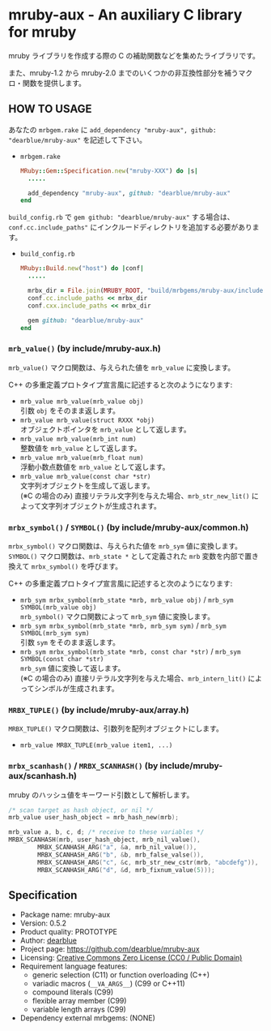 # mruby-aux - An auxiliary C library for mruby

mruby ライブラリを作成する際の C の補助関数などを集めたライブラリです。

また、mruby-1.2 から mruby-2.0 までのいくつかの非互換性部分を補うマクロ・関数を提供します。


## HOW TO USAGE

あなたの `mrbgem.rake` に `add_dependency "mruby-aux", github: "dearblue/mruby-aux"` を記述して下さい。

  - `mrbgem.rake`

    ```ruby
    MRuby::Gem::Specification.new("mruby-XXX") do |s|
      .....

      add_dependency "mruby-aux", github: "dearblue/mruby-aux"
    end
    ```

`build_config.rb` で `gem github: "dearblue/mruby-aux"` する場合は、`conf.cc.include_paths"` にインクルードディレクトリを追加する必要があります。

  - `build_config.rb`

    ```ruby
    MRuby::Build.new("host") do |conf|
      .....

      mrbx_dir = File.join(MRUBY_ROOT, "build/mrbgems/mruby-aux/include")
      conf.cc.include_paths << mrbx_dir
      conf.cxx.include_paths << mrbx_dir

      gem github: "dearblue/mruby-aux"
    end
    ```

### `mrb_value()` (by include/mruby-aux.h)

`mrb_value()` マクロ関数は、与えられた値を `mrb_value` に変換します。

C++ の多重定義プロトタイプ宣言風に記述すると次のようになります:

  - `mrb_value mrb_value(mrb_value obj)`  
    引数 `obj` をそのまま返します。
  - `mrb_value mrb_value(struct RXXX *obj)`  
    オブジェクトポインタを `mrb_value` として返します。
  - `mrb_value mrb_value(mrb_int num)`  
    整数値を `mrb_value` として返します。
  - `mrb_value mrb_value(mrb_float num)`  
    浮動小数点数値を `mrb_value` として返します。
  - `mrb_value mrb_value(const char *str)`  
    文字列オブジェクトを生成して返します。  
    (※C の場合のみ) 直接リテラル文字列を与えた場合、`mrb_str_new_lit()` によって文字列オブジェクトが生成されます。

### `mrbx_symbol()` / `SYMBOL()` (by include/mruby-aux/common.h)

`mrbx_symbol()` マクロ関数は、与えられた値を `mrb_sym` 値に変換します。`SYMBOL()` マクロ関数は、`mrb_state *` として定義された `mrb` 変数を内部で置き換えて `mrbx_symbol()` を呼びます。

C++ の多重定義プロトタイプ宣言風に記述すると次のようになります:

  - `mrb_sym mrbx_symbol(mrb_state *mrb, mrb_value obj)` / `mrb_sym SYMBOL(mrb_value obj)`  
    `mrb_symbol()` マクロ関数によって `mrb_sym` 値に変換します。
  - `mrb_sym mrbx_symbol(mrb_state *mrb, mrb_sym sym)` / `mrb_sym SYMBOL(mrb_sym sym)`  
    引数 `sym` をそのまま返します。
  - `mrb_sym mrbx_symbol(mrb_state *mrb, const char *str)` / `mrb_sym SYMBOL(const char *str)`  
    `mrb_sym` 値に変換して返します。  
    (※C の場合のみ) 直接リテラル文字列を与えた場合、`mrb_intern_lit()` によってシンボルが生成されます。

### `MRBX_TUPLE()` (by include/mruby-aux/array.h)

`MRBX_TUPLE()` マクロ関数は、引数列を配列オブジェクトにします。

  - `mrb_value MRBX_TUPLE(mrb_value item1, ...)`

### `mrbx_scanhash()` / `MRBX_SCANHASH()` (by include/mruby-aux/scanhash.h)

mruby のハッシュ値をキーワード引数として解析します。

```c
/* scan target as hash object, or nil */
mrb_value user_hash_object = mrb_hash_new(mrb);

mrb_value a, b, c, d; /* receive to these variables */
MRBX_SCANHASH(mrb, user_hash_object, mrb_nil_value(),
        MRBX_SCANHASH_ARG("a", &a, mrb_nil_value()),
        MRBX_SCANHASH_ARG("b", &b, mrb_false_valse()),
        MRBX_SCANHASH_ARG("c", &c, mrb_str_new_cstr(mrb, "abcdefg")),
        MRBX_SCANHASH_ARG("d", &d, mrb_fixnum_value(5)));
```


## Specification

  * Package name: mruby-aux
  * Version: 0.5.2
  * Product quality: PROTOTYPE
  * Author: [dearblue](https://github.com/dearblue)
  * Project page: <https://github.com/dearblue/mruby-aux>
  * Licensing: [Creative Commons Zero License (CC0 / Public Domain)](LICENSE)
  * Requirement language features:
      * generic selection (C11) or function overloading (C++)
      * variadic macros (`__VA_ARGS__`) (C99 or C++11)
      * compound literals (C99)
      * flexible array member (C99)
      * variable length arrays (C99)
  * Dependency external mrbgems: (NONE)

